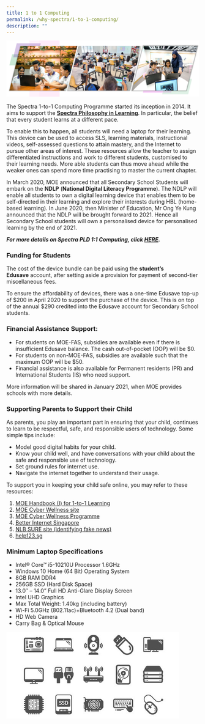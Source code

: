 ```yaml
---
title: 1 to 1 Computing
permalink: /why-spectra/1-to-1-computing/
description: ""
---
```

![ICT2022](/images/ICT2022.png)

The Spectra 1-to-1 Computing Programme started its inception in 2014. It aims to support the [**Spectra Philosophy in Learning**](/about-spectra/school-philosophy/). In particular, the belief that every student learns at a different pace.

To enable this to happen, all students will need a laptop for their learning. This device can be used to access SLS, learning materials, instructional videos, self-assessed questions to attain mastery, and the Internet to pursue other areas of interest. These resources allow the teacher to assign differentiated instructions and work to different students, customised to their learning needs. More able students can thus move ahead while the weaker ones can spend more time practising to master the current chapter.

In March 2020, MOE announced that all Secondary School Students will embark on the **NDLP** (**National Digital Literacy Programme**). The NDLP will enable all students to own a digital learning device that enables them to be self-directed in their learning and explore their interests during HBL (home-based learning). In June 2020, then Minister of Education, Mr Ong Ye Kung announced that the NDLP will be brought forward to 2021. Hence all Secondary School students will own a personalised device for personalised learning by the end of 2021.

_**For more details on Spectra PLD 1:1 Computing, click [HERE](https://sites.google.com/moe.edu.sg/spectra-student-info-hub/others/pdlp).**_



### Funding for Students

The cost of the device bundle can be paid using the **student’s Edusave** account, after setting aside a provision for payment of second-tier miscellaneous fees.

To ensure the affordability of devices, there was a one-time Edusave top-up of $200 in April 2020 to support the purchase of the device. This is on top of the annual $290 credited into the Edusave account for Secondary School students. 


### Financial Assistance Support:

*   For students on MOE-FAS, subsidies are available even if there is insufficient Edusave balance. The cash out-of-pocket (OOP) will be $0.
*   For students on non-MOE-FAS, subsidies are available such that the maximum OOP will be $50.
*   Financial assistance is also available for Permanent residents (PR) and International Students (IS) who need support.

More information will be shared in January 2021, when MOE provides schools with more details.


### Supporting Parents to Support their Child

As parents, you play an important part in ensuring that your child, continues to learn to be respectful, safe, and responsible users of technology. Some simple tips include:

*   Model good digital habits for your child.
*   Know your child well, and have conversations with your child about the safe and responsible use of technology.
*   Set ground rules for internet use.
*   Navigate the internet together to understand their usage.

To support you in keeping your child safe online, you may refer to these resources:

1.  [MOE Handbook (I) for 1-to-1 Learning](/files/Parent-Handbook-I-on-1_1-Learning.pdf)
2.  [MOE Cyber Wellness site](http://go.gov.sg/moe-cyber-wellness)
3.  [MOE Cyber Wellness Programme](http://go.gov.sg/beta.moe.gov.sg/programmes/cyber-wellness/)
4.  [Better Internet Singapore](http://go.gov.sg/better-internet-sg)
5.  [NLB SURE site (identifying fake news)](http://sure.nlb.gov.sg/)
6.  [help123.sg](http://help123.sg/)


### Minimum Laptop Specifications

*   Intel® Core™ i5-10210U Processor 1.6GHz
*   Windows 10 Home (64 Bit) Operating System
*   8GB RAM DDR4
*   256GB SSD (Hard Disk Space)
*   13.0″ – 14.0” Full HD Anti-Glare Display Screen
*   Intel UHD Graphics
*   Max Total Weight: 1.40kg (including battery)
*   Wi-Fi 5.0GHz (802.11ac)+Bluetooth 4.2 (Dual band)
*   HD Web Camera
*   Carry Bag & Optical Mouse

![Computer Device Icons Motherboard Cpu 260nw 1571763217](/images/computer-device-icons-motherboard-cpu-260nw-1571763217.jpg)